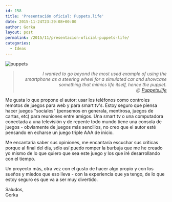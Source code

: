 ```yaml
---
id: 158
title: 'Presentación oficial: Puppets.life'
date: 2015-11-24T23:29:08+00:00
author: Gorka
layout: post
permalink: /2015/11/presentacion-oficial-puppets-life/
categories:
  - Ideas
---
```

<img style="margin: auto;" src="/wp-content/uploads/2015/11/puppets-199x300.jpg" alt="puppets" srcset="/wp-content/uploads/2015/11/puppets-199x300.jpg 199w, /wp-content/uploads/2015/11/puppets-680x1024.jpg 680w, /wp-content/uploads/2015/11/puppets.jpg 1062w" sizes="20vw" />

> <p style="text-align: right; font-style:italic;">
>   I wanted to go beyond the most used example of using the smartphone as a steering wheel for a simulated car and showcase something that mimics life itself, hence the puppet.<br /> @ <a href="http://igg.me/at/puppets-life" target="_blank">Puppets.life</a>
> </p>

<p>
  Me gusta lo que propone el autor: usar los teléfonos como controles remotos de juegos para web y para smart tv's. Estoy seguro que piensa hacer juegos "sociales" (pensemos en generala, mentirosa, juegos de cartas, etc) para reuniones entre amigos. Una smart tv o una computadora conectada a una televisión y de repente todo mundo tiene una consola de juegos - obviamente de juegos más sencillos, no creo que el autor esté pensando en echarse un juego triple AAA de inicio.
</p>

<p>
  Me encantaría saber sus opiniones, me encantaría escuchar sus críticas porque al final del día, sólo así puedo romper la burbuja que me he creado yo mismo de lo que quiero que sea este juego y los que iré desarrollando con el tiempo.
</p>

<p>
  Un proyecto más, otra vez con el gusto de hacer algo propio y con los sueños y miedos que eso lleva - con la experiencia que ya tengo, de lo que estoy seguro es que va a ser muy divertido.
</p>

<p>
  Saludos,<br /> Gorka
</p>
